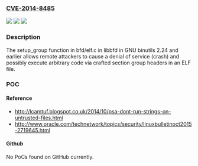 ### [CVE-2014-8485](https://cve.mitre.org/cgi-bin/cvename.cgi?name=CVE-2014-8485)
![](https://img.shields.io/static/v1?label=Product&message=n%2Fa&color=blue)
![](https://img.shields.io/static/v1?label=Version&message=n%2Fa&color=blue)
![](https://img.shields.io/static/v1?label=Vulnerability&message=n%2Fa&color=brighgreen)

### Description

The setup_group function in bfd/elf.c in libbfd in GNU binutils 2.24 and earlier allows remote attackers to cause a denial of service (crash) and possibly execute arbitrary code via crafted section group headers in an ELF file.

### POC

#### Reference
- http://lcamtuf.blogspot.co.uk/2014/10/psa-dont-run-strings-on-untrusted-files.html
- http://www.oracle.com/technetwork/topics/security/linuxbulletinoct2015-2719645.html

#### Github
No PoCs found on GitHub currently.

